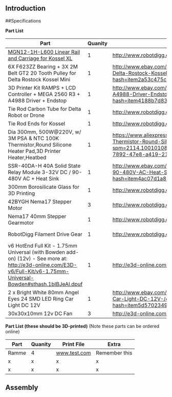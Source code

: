 ## Introduction


##Specifications


**Part List**

Part | Quanity | Order Link | Extra
------------ | ------------- | ------------- | -------------
[MGN12-1H-L600 Linear Rail and Carriage for Kossel XL](http://www.robotdigg.com/product/493) | 1 | http://www.robotdigg.com/product/493 | Føringer
6X F623ZZ Bearing + 3X 2M Belt GT2 20 Tooth Pulley for Delta Rostock Kossel Mini | 1 | http://www.ebay.com/itm/6X-F623ZZ-Bearing-3X-2M-Belt-GT2-20-Tooth-Pulley-for-Delta-Rostock-Kossel-Mini-/181794010563?hash=item2a53c475c3:g:XfQAAOSwyQtVmfvN | Føringer
3D Printer Kit RAMPS + LCD Controller + MEGA 2560 R3 + A4988 Driver + Endstop | 1 | http://www.ebay.com/itm/3D-Printer-Kit-RAMPS-LCD-Controller-MEGA-2560-R3-A4988-Driver-Endstop-/281466624053?hash=item4188b7d835:g:2qYAAOSwEppUO3Io | Kontroller
Tie Rod Carbon Tube for Delta Robot or Drone | 1 | http://www.robotdigg.com/product/453/Tie-Rod-Carbon-Tube-3*6mm-L300 | Carbon stenger
Tie Rod Ends for Kossel | 1 | http://www.robotdigg.com/product/449/Tie-Rod-Ends-for-Kossel | Carbon stenger
Dia 300mm, 500W@220V, w/ 3M PSA & NTC 100K Thermistor,Round Silicone Heater Pad,3D Printer Heater,Heatbed | 1 | https://www.aliexpress.com/item/Dia-300mm-500W-220V-w-3M-PSA-NTC-100K-Thermistor-Round-Silicone-Heater-Pad-3D-Printer/32639585924.html?spm=2114.10010108.100009.3.WC4JWY&scm=1007.13482.37805.0&pvid=17de63e2-7892-47e8-a419-21b708d3f7a3&tpp=1 | HeatBed
SSR-40DA-H 40A Solid State Relay Module 3-32V DC / 90-480V AC + Heat Sink | 1 | http://www.ebay.com/itm/SSR-40DA-H-40A-Solid-State-Relay-Module-3-32V-DC-90-480V-AC-Heat-Sink-/321057004160?hash=item4ac07d1a80:g:MCEAAOSw4shX4lC7 | HeatBed
300mm Borosilicate Glass for 3D Printing | 1 | http://www.robotdigg.com/product/490/300mm-Borosilicate-Glass-for-3D-Printing | HeatBed(ROUND NOT SQUARE!!!)
42BYGH Nema17 Stepper Motor | 3 | http://www.robotdigg.com/product/241/0.9-step-angle-nema17-48mm-stepper | Stepper motor
Nema17 40mm Stepper Gearmotor | 1 | http://www.robotdigg.com/product/103/Nema17-40mm-Stepper-Gearmotor | Stepper motor
RobotDigg Filament Drive Gear | 1 |  http://www.robotdigg.com/product/73 | Stepper motor(8mm!!!)
v6 HotEnd Full Kit - 1.75mm Universal (with Bowden add-on) (12v) - See more at: http://e3d-online.com/E3D-v6/Full-Kit/v6-1.75mm-Universal-Bowden#sthash.1bIBJeAI.dpuf | 1 | http://e3d-online.com/E3D-v6/Full-Kit/v6-1.75mm-Universal-Bowden | Hot end
2 x Bright White 80mm Angel Eyes 24 SMD LED Ring Car Light DC 12V | 1 | http://www.ebay.com/itm/2-x-Bright-White-80mm-Angel-Eyes-24-SMD-LED-Ring-Car-Light-DC-12V-/400891720851?hash=item5d57023493:g:zRoAAOSwBLlVElmw&vxp=mtr | Extra
30x30x10mm 12v DC Fan | 3 | http://e3d-online.com/Electrical/Fans/30x30x10mm-12v-DC-Fan | Extra



**Part List (these should be 3D-printed)**
(Note these parts can be ordered online)

Part | Quanity | Print File | Extra
------------ | ------------- | ------------- | -------------
Ramme | 4 | www.test.com | Remember this
x | x | x | x
x | x | x | x


## Assembly


